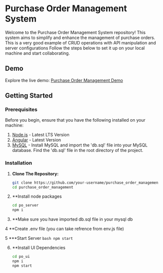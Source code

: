 # Purchase Order Management System

Welcome to the Purchase Order Management System repository! This system aims to simplify and enhance the management of purchase orders.
This is a very good example of CRUD operations with API manipulation and server configurations
Follow the steps below to set it up on your local machine and start collaborating.

## Demo

Explore the live demo: [Purchase Order Management Demo](https://purchases-management.web.app)

## Getting Started

### Prerequisites

Before you begin, ensure that you have the following installed on your machine:

1. [Node.js](https://nodejs.org/) - Latest LTS Version
2. [Angular](https://angular.io/) - Latest Version
3. [MySQL](https://www.mysql.com/) - Install MySQL and import the 'db.sql' file into your MySQL database. Find the 'db.sql' file in the root directory of the project.

### Installation

1. **Clone The Repository:**

   ```bash
   git clone https://github.com/your-username/purchase_order_management.git
   cd purchase_order_management
   ```

2.  **Install node packages
      ```bash
      cd po_server
      npm i
      ```
3.  **Make sure you have imported db.sql file in your mysql db
   
4   **Create .env file (you can take refrence from env.js file)

5   ***Start Server
      ```bash
      npm start
      ```

6. **Install UI Dependencies

   ```bash
   cd po_ui
   npm i
   npm start
   ```
